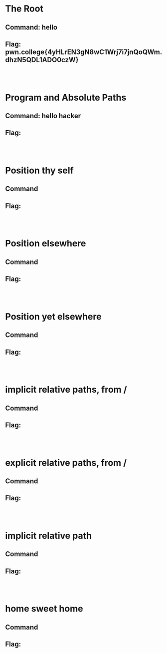 # The Root
## Command: hello
## Flag: pwn.college{4yHLrEN3gN8wC1Wrj7i7jnQoQWm.dhzN5QDL1ADO0czW}
<br> <br>
# Program and Absolute Paths
## Command: hello hacker
## Flag:
<br> <br>
# Position thy self
## Command
## Flag:
<br> <br>
# Position elsewhere
## Command
## Flag:
<br> <br>
# Position yet elsewhere
## Command
## Flag:
<br> <br>
# implicit relative paths, from /
## Command
## Flag:
<br> <br>
# explicit relative paths, from / 
## Command
## Flag:
<br> <br>
# implicit relative path
## Command
## Flag:
<br> <br>
# home sweet home
## Command
## Flag:


